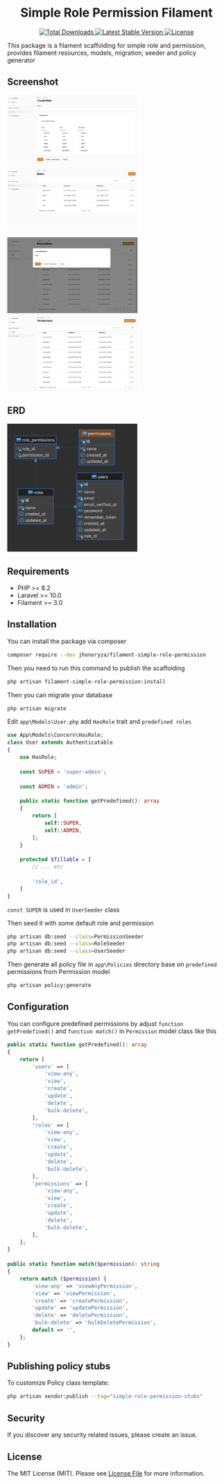 <h1 align="center">Simple Role Permission Filament</h1>
<p align="center">
    <a href="https://packagist.org/packages/jhonoryza/filament-simple-role-permission">
        <img src="https://poser.pugx.org/jhonoryza/filament-simple-role-permission/d/total.svg" alt="Total Downloads">
    </a>
    <a href="https://packagist.org/packages/jhonoryza/filament-simple-role-permission">
        <img src="https://poser.pugx.org/jhonoryza/filament-simple-role-permission/v/stable.svg" alt="Latest Stable Version">
    </a>
    <a href="https://packagist.org/packages/jhonoryza/filament-simple-role-permission">
        <img src="https://poser.pugx.org/jhonoryza/filament-simple-role-permission/license.svg" alt="License">
    </a>
</p>

This package is a filament scaffolding for simple role and permission, provides filament resources, models, migration, seeder and policy generator

## Screenshot

<p float="left">
    <img src="/public/create-role.png" width="300" />
    <img src="/public/role.png" width="300" />
</p>
<p float="left">
    <img src="/public/create-permission.png" width="300" />
    <img src="/public/permission.png" width="300" />
</p>

## ERD

<p float="left">
    <img src="/public/erd.png" width="300" />
</p>

## Requirements

- PHP >= 8.2
- Laravel >= 10.0
- Filament >= 3.0

## Installation

You can install the package via composer

```bash
composer require --dev jhonoryza/filament-simple-role-permission
```

Then you need to run this command to publish the scaffolding

```bash
php artisan filament-simple-role-permission:install
```

Then you can migrate your database

```bash
php artisan migrate
```

Edit `app\Models\User.php` add `HasRole` trait and `predefined roles`

```php
use App\Models\Concern\HasRole;
class User extends Authenticatable
{
    use HasRole;

    const SUPER = 'super-admin';

    const ADMIN = 'admin';

    public static function getPredefined(): array
    {
        return [
            self::SUPER,
            self::ADMIN,
        ];
    }

    protected $fillable = [
        // ... etc

        'role_id',
    ]
}
```

`const SUPER` is used in `UserSeeder` class

Then seed it with some default role and permission

```bash
php artisan db:seed --class=PermissionSeeder
php artisan db:seed --class=RoleSeeder
php artisan db:seed --class=UserSeeder
```

Then generate all policy file in `app\Policies` directory base on `predefined` permissions from Permission model

```bash
php artisan policy:generate
```

## Configuration

You can configure predefined permissions by adjust `function getPredefined()` and `function match()` in `Permission` model class like this

```php
public static function getPredefined(): array
{
    return [
        'users' => [
            'view-any',
            'view',
            'create',
            'update',
            'delete',
            'bulk-delete',
        ],
        'roles' => [
            'view-any',
            'view',
            'create',
            'update',
            'delete',
            'bulk-delete',
        ],
        'permissions' => [
            'view-any',
            'view',
            'create',
            'update',
            'delete',
            'bulk-delete',
        ],
    ];
}

public static function match($permission): string
{
    return match ($permission) {
        'view-any' => 'viewAnyPermission',
        'view' => 'viewPermission',
        'create' => 'createPermission',
        'update' => 'updatePermission',
        'delete' => 'deletePermission',
        'bulk-delete' => 'bulkDeletePermission',
        default => '',
    };
}
```

## Publishing policy stubs

To customize Policy class template:

```bash
php artisan vendor:publish --tag="simple-role-permission-stubs"
```

## Security

If you discover any security related issues, please create an issue.

## License

The MIT License (MIT). Please see [License File](LICENSE.md) for more information.
